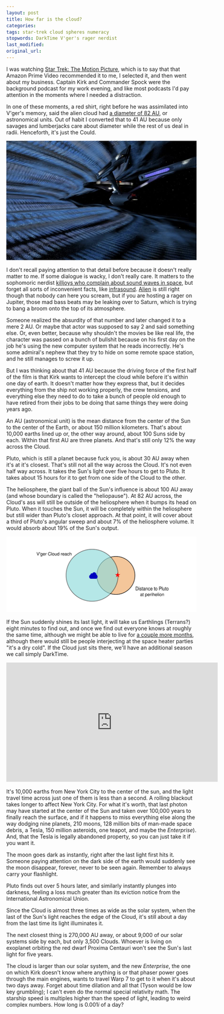 ```yaml
---
layout: post
title: How far is the cloud?
categories:
tags: star-trek cloud spheres numeracy
stopwords: DarkTime V'ger's rager nerdist
last_modified:
original_url:
---
```


I was watching [Star Trek: The Motion Picture](https://www.imdb.com/title/tt0079945/), which is to say that that Amazon Prime Video recommended it to me, I selected it, and then went about my business. Captain Kirk and Commander Spock were the background podcast for my work evening, and like most podcasts I'd pay attention in the moments where I needed a distraction.

In one of these moments, a red shirt, right before he was assimilated into V'ger's memory, said the alien cloud had [a diameter of 82 AU](https://memory-alpha.fandom.com/wiki/V%27ger), or astronomical units. Out of habit I converted that to 41 AU because only savages and lumberjacks care about diameter while the rest of us deal in radii. Henceforth, it's just the Could.

![](/images/vger/vger-enterprise.jpg)

I don't recall paying attention to that detail before because it doesn't really matter to me. If some dialogue is wacky, I don't really care. It matters to the sophomoric nerdist [killjoys who complain about sound waves in space](https://www.wired.com/2016/04/neil-degrasse-tyson-black-hole-sucking-fun-universe/), but forget all sorts of inconvenient facts, like [infrasound](https://www.science.gov/topicpages/i/infrasound+source+observed). [Alien](https://www.imdb.com/title/tt0078748/) is still right though that nobody can here you scream, but if you are hosting a rager on Jupiter, those mad bass beats may be leaking over to Saturn, which is trying to bang a broom onto the top of its atmosphere.

Someone realized the absurdity of that number and later changed it to a mere 2 AU. Or maybe that actor was supposed to say 2 and said something else. Or, even better, because why shouldn't the movies be like real life, the character was passed on a bunch of bullshit because on his first day on the job he's using the new computer system that he reads incorrectly. He's some admiral's nephew that they try to hide on some remote space station, and he still manages to screw it up.

But I was thinking about that 41 AU because the driving force of the first half of the film is that Kirk wants to intercept the cloud while before it's within one day of earth. It doesn't matter how they express that, but it decides everything from the ship not working properly, the crew tensions, and everything else they need to do to take a bunch of people old enough to have retired from their jobs to be doing that same things they were doing years ago.

An AU (astronomical unit) is the mean distance from the center of the Sun to the center of the Earth, or about 150 million kilometers.  That's about 10,000 earths lined up or, the other way around, about 100 Suns side by each. Within that first AU are three planets. And that's still only 12% the way across the Cloud.

Pluto, which is still a planet because fuck you, is about 30 AU away when it's at it's closest. That's still not all the way across the Cloud. It's not even half way across. It takes the Sun's light over five hours to get to Pluto. It takes about 15 hours for it to get from one side of the Cloud to the other.

The heliosphere, the giant ball of the Sun's influence is about 100 AU away (and whose boundary is called the "heliopause"). At 82 AU across, the Cloud's ass will still be outside of the heliosphere when it bumps its head on Pluto. When it touches the Sun, it will be completely within the heliosphere but still wider than Pluto's closet approach. At that point, it will cover about a third of Pluto's angular sweep and about 7% of the heliosphere volume. It would absorb about 19% of the Sun's output.

![](/images/vger/vger_cloud_overlap.svg)

If the Sun suddenly shines its last light, it will take us Earthlings (Terrans?) eight minutes to find out, and once we find out everyone knows at roughly the same time, although we might be able to live for [a couple more months](http://curious.astro.cornell.edu/our-solar-system/39-our-solar-system/the-earth/other-catastrophes/61-how-long-could-life-on-earth-survive-if-the-sun-stopped-shining-beginner), although there would still be people interjecting at the space heater parties "it's a dry cold". If the Cloud just sits there, we'll have an additional season we call simply DarkTime.

<div class="youtube">
<iframe width="560" height="315" src="https://www.youtube.com/embed/4-F5TfXtue8" frameborder="0" allow="accelerometer; autoplay; clipboard-write; encrypted-media; gyroscope; picture-in-picture" allowfullscreen></iframe>
</div>

It's 10,000 earths from New York City to the center of the sun, and the light travel time across just one of them is less than a second. A rolling blackout takes longer to affect New York City. For what it's worth, that last photon may have started at the center of the Sun and taken over 100,000 years to finally reach the surface, and if it happens to miss everything else along the way dodging nine planets, 210 moons, 128 million bits of man-made space debris, a Tesla, 150 million asteroids, one teapot, and maybe the *Enterprise*). And, that the Tesla is legally abandoned property, so you can just take it if you want it.

The moon goes dark as instantly, right after the last light first hits it. Someone paying attention on the dark side of the earth would suddenly see the moon disappear, forever, never to be seen again. Remember to always carry your flashlight.

Pluto finds out over 5 hours later, and similarly instantly plunges into darkness, feeling a loss much greater than its eviction notice from the International Astronomical Union.

Since the Cloud is almost three times as wide as the solar system, when the last of the Sun's light reaches the edge of the Cloud, it's still about a day from the last time its light illuminates it.

The next closest thing is 270,000 AU away, or about 9,000 of our solar systems side by each, but only 3,500 Clouds. Whoever is living on exoplanet orbiting the red dwarf Proxima Centauri won't see the Sun's last light for five years.

The cloud is larger than our solar system, and the new *Enterprise*, the one on which Kirk doesn't know where anything is or that phaser power goes through the main engines, wants to travel Warp 7 to get to it when it's about two days away. Forget about time dilation and all that (Tyson would be low key grumbling); I can't even do the normal special relativity math. The starship speed is multiples higher than the speed of light, leading to weird complex numbers. How long is 0.001*i* of a day?
